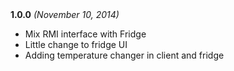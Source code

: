 <div>
    <span><strong>1.0.0</strong> <i>(November 10, 2014)</i></span>
    <ul>
        <li>Mix RMI interface with Fridge</li>
        <li>Little change to fridge UI</li>
        <li>Adding temperature changer in client and fridge</li>
    </ul>
</div>

